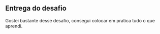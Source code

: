 ## Entrega do desafio

Gostei bastante desse desafio, consegui colocar em pratica tudo o que aprendi.

